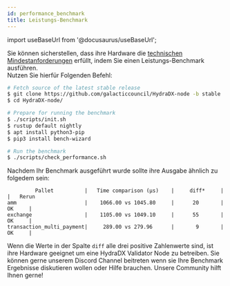 ```yaml
---
id: performance_benchmark
title: Leistungs-Benchmark
---
```


import useBaseUrl from '@docusaurus/useBaseUrl';

Sie können sicherstellen, dass ihre Hardware die [technischen Mindestanforderungen](/node_setup#00-required-technical-specifications) erfüllt, indem Sie einen Leistungs-Benchmark ausführen.  
Nutzen Sie hierfür Folgenden Befehl:

```bash
# Fetch source of the latest stable release
$ git clone https://github.com/galacticcouncil/HydraDX-node -b stable
$ cd HydraDX-node/

# Prepare for running the benchmark
$ ./scripts/init.sh
$ rustup default nightly
$ apt install python3-pip
$ pip3 install bench-wizard

# Run the benchmark
$ ./scripts/check_performance.sh
```

Nachdem Ihr Benchmark ausgeführt wurde sollte ihre Ausgabe ähnlich zu folgedem sein:

```
         Pallet          |   Time comparison (µs)    |     diff*     |            |   Rerun
amm                      |    1066.00 vs 1045.80     |      20       |     OK     |
exchange                 |    1105.00 vs 1049.10     |      55       |     OK     |
transaction_multi_payment|     289.00 vs 279.96      |       9       |     OK     |
```

Wenn die Werte in der Spalte `diff` alle drei positive Zahlenwerte sind, ist ihre Hardware geeignet um eine HydraDX Validator Node zu betreiben.
Sie können gerne unserem Discord Channel beitreten wenn sie Ihre Benchmark Ergebnisse diskutieren wollen oder Hilfe brauchen. Unsere Community hilft Ihnen gerne!